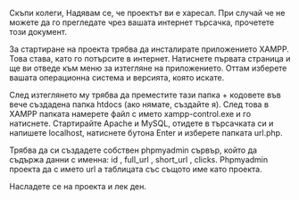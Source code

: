 Скъпи колеги,
Надявам се, че проектът ви е харесал. При случай че не можете да го прегледате чрез вашата интернет търсачка, прочетете този документ.

За стартиране на проекта трябва да инсталирате приложението XAMPP. Това става, като го потърсите в интернет. Натиснете първата страница и ще ви отведе към меню за изтегляне на приложението.
Оттам изберете вашата операционна система и версията, която искате.

След изтеглянето му трябва да преместите тази папка + кодовете във вече създадена папка htdocs (ако нямате, създайте я). След това в XAMPP папката намерете файл с името xampp-control.exe и го натиснете. Стартирайте Apache и MySQL, отидете в търсачката си и напишете localhost, натиснете бутона Enter и изберете папката url.php.

Трябва да си създадете собствен phpmyadmin сървър, който да съдържа данни с именна: id , full_url , short_url , clicks. Phpmyadmin проекта да с името url а таблицата със същото име като проекта.

Насладете се на проекта и лек ден.
